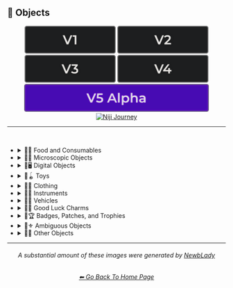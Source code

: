<h2>🎷 Objects</h2>

<div align="center">

[<img src="/Images/Repo_Parts/Buttons/Version_Buttons/button_version_V1_inactive.webp?raw=true" alt="MidJourney V1" height="64" />](/Pages/MJ_V1/Style_Pages/Sphere/Objects.md)
[<img src="/Images/Repo_Parts/Buttons/Version_Buttons/button_version_V2_inactive.webp?raw=true" alt="MidJourney V2" height="64" />](/Pages/MJ_V2/Style_Pages/Sphere/Objects.md)
[<img src="/Images/Repo_Parts/Buttons/Version_Buttons/button_version_V3_inactive.webp?raw=true" alt="MidJourney V3" height="64" />](/Pages/MJ_V3/Style_Pages/Just_The_Style/Objects.md)
[<img src="/Images/Repo_Parts/Buttons/Version_Buttons/button_version_V4_inactive.webp?raw=true" alt="MidJourney V4" height="64" />](/Pages/MJ_V4/Style_Pages/Just_The_Style/Objects.md)
<br>
[<img src="/Images/Repo_Parts/Buttons/Version_Buttons/button_version_V5_Alpha_active_half.webp?raw=true" alt="MidJourney V5" height="64" />](/Pages/MJ_V5/Style_Pages/Just_The_Style/Objects.md)
[<img src="/Images/Repo_Parts/Buttons/Version_Buttons/button_version_niji_inactive_half.webp?raw=true" alt="Niji Journey" height="64" />](/Pages/Niji_Journey/Niji_V4/Style_Pages/Objects.md)


</div>

<hr>
<br>


- <details><summary>🎷🍣 Food and Consumables</summary><p>

  - <details><summary>🍣🥝 Fruits and Vegetables</summary><p><div align="center">

	| Fruit | Vegetable |
	| :-: | :-: |
	| <img src="/Images/MJ_V5/V5_Alpha_1/Midjourney_Styles/Fruit.webp?raw=true" width="256" /> | <img src="/Images/MJ_V5/V5_Alpha_1/Midjourney_Styles/Vegetable.webp?raw=true" width="256" /> |
	
	<br>
	
	| Fig | Mango | Cauliflower |
	| :-: | :-: | :-: |
	| <img src="/Images/MJ_V5/V5_Alpha_1/Midjourney_Styles/Fig.webp?raw=true" width="256" /> | <img src="/Images/MJ_V5/V5_Alpha_1/Midjourney_Styles/Mango.webp?raw=true" width="256" /> | <img src="/Images/MJ_V5/V5_Alpha_1/Midjourney_Styles/Cauliflower.webp?raw=true" width="256" /> |

	</div></p></details>


  - <details><summary>🍣🥩 Meats, Cheeses, and Eggs</summary><p><div align="center">

	| Beef | Wagyu | Tallow |
	| :-: | :-: | :-: |
	| <img src="/Images/MJ_V5/V5_Alpha_1/Midjourney_Styles/Beef.webp?raw=true" width="256" /> | <img src="/Images/MJ_V5/V5_Alpha_1/Midjourney_Styles/Wagyu.webp?raw=true" width="256" /> | <img src="/Images/MJ_V5/V5_Alpha_1/Midjourney_Styles/Tallow.webp?raw=true" width="256" /> |
	
	<br>
	
	| Pork | Bacon |
	| :-: | :-: |
	| <img src="/Images/MJ_V5/V5_Alpha_1/Midjourney_Styles/Pork.webp?raw=true" width="256" /> | <img src="/Images/MJ_V5/V5_Alpha_1/Midjourney_Styles/Bacon.webp?raw=true" width="256" /> |

	<br>

	| Cheese |
	| :-: |
	| <img src="/Images/MJ_V5/V5_Alpha_1/Midjourney_Styles/Cheese.webp?raw=true" width="256" /> |

	<br>
	
	| Egg | Egg Yolk |
	| :-: | :-: |
	| <img src="/Images/MJ_V5/V5_Alpha_1/Midjourney_Styles/Egg.webp?raw=true" width="256" /> | <img src="/Images/MJ_V5/V5_Alpha_1/Midjourney_Styles/Egg_Yolk.webp?raw=true" width="256" /> |

	</div></p></details>


  - <details><summary>🍣🍞 Bread</summary><p><div align="center">

	| Bread | Made of Bread | Pretzel |
	| :-: | :-: | :-: |
	| <img src="/Images/MJ_V5/V5_Alpha_1/Midjourney_Styles/Bread.webp?raw=true" width="256" /> | <img src="/Images/MJ_V5/V5_Alpha_1/Midjourney_Styles/Made_of_Bread.webp?raw=true" width="256" /> | <img src="/Images/MJ_V5/V5_Alpha_1/Midjourney_Styles/Pretzel.webp?raw=true" width="256" /> |

	<br>
	
	| Shortcrust-Pastry | Flaky-Pastry | Puff-Pastry |
	| :-: | :-: | :-: |
	| <img src="/Images/MJ_V5/V5_Alpha_1/Midjourney_Styles/Shortcrust-Pastry.webp?raw=true" width="256" /> | <img src="/Images/MJ_V5/V5_Alpha_1/Midjourney_Styles/Flaky-Pastry.webp?raw=true" width="256" /> | <img src="/Images/MJ_V5/V5_Alpha_1/Midjourney_Styles/Puff-Pastry.webp?raw=true" width="256" /> |

	<br>

	| Choux-Pastry | Phyllo |
	| :-: | :-: |
	| <img src="/Images/MJ_V5/V5_Alpha_1/Midjourney_Styles/Choux-Pastry.webp?raw=true" width="256" /> | <img src="/Images/MJ_V5/V5_Alpha_1/Midjourney_Styles/Phyllo.webp?raw=true" width="256" /> |

	</div></p></details>


  - <details><summary>🍣🥜 Nuts and Beans</summary><p><div align="center">

	| Beans |
	| :-: |
	| <img src="/Images/MJ_V5/V5_Alpha_1/Midjourney_Styles/Beans.webp?raw=true" width="256" /> |

	<br>

	| Peanut |
	| :-: |
	| <img src="/Images/MJ_V5/V5_Alpha_1/Midjourney_Styles/Peanut.webp?raw=true" width="256" /> |

	<br>
	
	| Coconut |
	| :-: |
	| <img src="/Images/MJ_V5/V5_Alpha_1/Midjourney_Styles/Coconut.webp?raw=true" width="256" /> |

	</div></p></details>


  - <details><summary>🍣🍲 Dishes and Meals</summary><p><div align="center">

	| Pizza | Hotdog |
	| :-: | :-: |
	| <img src="/Images/MJ_V5/V5_Alpha_1/Midjourney_Styles/Pizza.webp?raw=true" width="256" /> | <img src="/Images/MJ_V5/V5_Alpha_1/Midjourney_Styles/Hotdog.webp?raw=true" width="256" /> |
	
	<br>
	
	| Pasta | Spaghetti | Fettuccine |
	| :-: | :-: | :-: |
	| <img src="/Images/MJ_V5/V5_Alpha_1/Midjourney_Styles/Pasta.webp?raw=true" width="256" /> | <img src="/Images/MJ_V5/V5_Alpha_1/Midjourney_Styles/Spaghetti.webp?raw=true" width="256" /> | <img src="/Images/MJ_V5/V5_Alpha_1/Midjourney_Styles/Fettuccine.webp?raw=true" width="256" /> |

	<br>

	| Gnocchi |
	| :-: |
	| <img src="/Images/MJ_V5/V5_Alpha_1/Midjourney_Styles/Gnocchi.webp?raw=true" width="256" /> |

	<br>

	| Macaroni and Cheese |
	| :-: |
	| <img src="/Images/MJ_V5/V5_Alpha_1/Midjourney_Styles/Macaroni_and_Cheese.webp?raw=true" width="256" /> |

	</div></p></details>


  - <details><summary>🍣🥫 Sauces, Spreads, and Oils</summary><p><div align="center">
		
	| Vegetable Oil | Olive Oil |
	| :-: | :-: |
	| <img src="/Images/MJ_V5/V5_Alpha_1/Midjourney_Styles/Vegetable_Oil.webp?raw=true" width="256" /> | <img src="/Images/MJ_V5/V5_Alpha_1/Midjourney_Styles/Olive_Oil.webp?raw=true" width="256" /> |

	<br>

	| Butter | Margarine |
	| :-: | :-: |
	| <img src="/Images/MJ_V5/V5_Alpha_1/Midjourney_Styles/Butter.webp?raw=true" width="256" /> | <img src="/Images/MJ_V5/V5_Alpha_1/Midjourney_Styles/Margarine.webp?raw=true" width="256" /> |

	<br>

	| Peanut Butter | Jelly |
	| :-: | :-: |
	| <img src="/Images/MJ_V5/V5_Alpha_1/Midjourney_Styles/Peanut_Butter.webp?raw=true" width="256" /> | <img src="/Images/MJ_V5/V5_Alpha_1/Midjourney_Styles/Jelly.webp?raw=true" width="256" /> |

	<br>
	
	| Alfredo |
	| :-: |
	| <img src="/Images/MJ_V5/V5_Alpha_1/Midjourney_Styles/Alfredo.webp?raw=true" width="256" /> |	
	
	<br>
	
	| Sour Cream | Sauce | Pasta Sauce |
	| :-: | :-: | :-: |
	| <img src="/Images/MJ_V5/V5_Alpha_1/Midjourney_Styles/Sour_Cream.webp?raw=true" width="256" /> | <img src="/Images/MJ_V5/V5_Alpha_1/Midjourney_Styles/Sauce.webp?raw=true" width="256" /> | <img src="/Images/MJ_V5/V5_Alpha_1/Midjourney_Styles/Pasta_Sauce.webp?raw=true" width="256" /> |

	<br>
	
	| Ketchup | Mustard |
	| :-: | :-: |
	| <img src="/Images/MJ_V5/V5_Alpha_1/Midjourney_Styles/Ketchup.webp?raw=true" width="256" /> | <img src="/Images/MJ_V5/V5_Alpha_1/Midjourney_Styles/Mustard.webp?raw=true" width="256" /> |

	<br>

	| Mayonnaise | Mayo |
	| :-: | :-: |
	| <img src="/Images/MJ_V5/V5_Alpha_1/Midjourney_Styles/Mayonnaise.webp?raw=true" width="256" /> | <img src="/Images/MJ_V5/V5_Alpha_1/Midjourney_Styles/Mayo.webp?raw=true" width="256" /> |
		
	</div></p></details>


  - <details><summary>🍣🌿 Herbs and Spices</summary><p><div align="center">

	| Cinnamon |
	| :-: |
	| <img src="/Images/MJ_V5/V5_Alpha_1/Midjourney_Styles/Cinnamon.webp?raw=true" width="256" /> |

	</div></p></details>


  - <details><summary>🍣🍭 Candy and Sweets</summary><p><div align="center">

	| Cake | Wedding Cake | Cake Decorating |
	| :-: | :-: | :-: |
	| <img src="/Images/MJ_V5/V5_Alpha_1/Midjourney_Styles/Cake.webp?raw=true" width="256" /> | <img src="/Images/MJ_V5/V5_Alpha_1/Midjourney_Styles/Wedding_Cake.webp?raw=true" width="256" /> | <img src="/Images/MJ_V5/V5_Alpha_1/Midjourney_Styles/Cake_Decorating.webp?raw=true" width="256" /> |
	
	<br>
	
	| Brownies |
	| :-: |
	| <img src="/Images/MJ_V5/V5_Alpha_1/Midjourney_Styles/Brownies.webp?raw=true" width="256" /> |

	<br>
	
	| Churros | Syrup | Maple Syrup |
	| :-: | :-: | :-: |
	| <img src="/Images/MJ_V5/V5_Alpha_1/Midjourney_Styles/Churros.webp?raw=true" width="256" /> | <img src="/Images/MJ_V5/V5_Alpha_1/Midjourney_Styles/Syrup.webp?raw=true" width="256" /> | <img src="/Images/MJ_V5/V5_Alpha_1/Midjourney_Styles/Maple_Syrup.webp?raw=true" width="256" /> |
	
	<br>
	
	| Cream | Whipped Cream | Ice Cream |
	| :-: | :-: | :-: |
	| <img src="/Images/MJ_V5/V5_Alpha_1/Midjourney_Styles/Cream.webp?raw=true" width="256" /> | <img src="/Images/MJ_V5/V5_Alpha_1/Midjourney_Styles/Whipped_Cream.webp?raw=true" width="256" /> | <img src="/Images/MJ_V5/V5_Alpha_1/Midjourney_Styles/Ice_Cream.webp?raw=true" width="256" /> |
	
	<br>
	
	| Candy | Lollipop | Taffy |
	| :-: | :-: | :-: |
	| <img src="/Images/MJ_V5/V5_Alpha_1/Midjourney_Styles/Candy.webp?raw=true" width="256" /> | <img src="/Images/MJ_V5/V5_Alpha_1/Midjourney_Styles/Lollipop.webp?raw=true" width="256" /> | <img src="/Images/MJ_V5/V5_Alpha_1/Midjourney_Styles/Taffy.webp?raw=true" width="256" /> |
	
	<br>
	
	| Cotton-Candy | Candy-Floss |
	| :-: | :-: |
	| <img src="/Images/MJ_V5/V5_Alpha_1/Midjourney_Styles/Cotton-Candy.webp?raw=true" width="256" /> | <img src="/Images/MJ_V5/V5_Alpha_1/Midjourney_Styles/Candy-Floss.webp?raw=true" width="256" /> |
	
	<br>
	
	| Gummy Candy | Gummies |
	| :-: | :-: |
	| <img src="/Images/MJ_V5/V5_Alpha_1/Midjourney_Styles/Gummy_Candy.webp?raw=true" width="256" /> | <img src="/Images/MJ_V5/V5_Alpha_1/Midjourney_Styles/Gummies.webp?raw=true" width="256" /> |

	<br>

	| Chocolate | Caramel |
	| :-: | :-: |
	| <img src="/Images/MJ_V5/V5_Alpha_1/Midjourney_Styles/Chocolate.webp?raw=true" width="256" /> | <img src="/Images/MJ_V5/V5_Alpha_1/Midjourney_Styles/Caramel.webp?raw=true" width="256" /> |
	
	<br>

	| Marzipan | Gum Paste | Modeling Chocolate |
	| :-: | :-: | :-: |
	| <img src="/Images/MJ_V5/V5_Alpha_1/Midjourney_Styles/Marzipan.webp?raw=true" width="256" /> | <img src="/Images/MJ_V5/V5_Alpha_1/Midjourney_Styles/Gum_Paste.webp?raw=true" width="256" /> | <img src="/Images/MJ_V5/V5_Alpha_1/Midjourney_Styles/Modeling_Chocolate.webp?raw=true" width="256" /> |

	<br>

	| Sprinkles | Nonpareils |
	| :-: | :-: |
	| <img src="/Images/MJ_V5/V5_Alpha_1/Midjourney_Styles/Sprinkles.webp?raw=true" width="256" /> | <img src="/Images/MJ_V5/V5_Alpha_1/Midjourney_Styles/Nonpareils.webp?raw=true" width="256" /> |

	<br>

	| Fondant Icing | Royal Icing |
	| :-: | :-: |
	| <img src="/Images/MJ_V5/V5_Alpha_1/Midjourney_Styles/Fondant_Icing.webp?raw=true" width="256" /> | <img src="/Images/MJ_V5/V5_Alpha_1/Midjourney_Styles/Royal_Icing.webp?raw=true" width="256" /> |

	<br>
	
	| Honeycomb | Creme Brule |
	| :-: | :-: |
	| <img src="/Images/MJ_V5/V5_Alpha_1/Midjourney_Styles/Honeycomb.webp?raw=true" width="256" /> | <img src="/Images/MJ_V5/V5_Alpha_1/Midjourney_Styles/Creme_Brule.webp?raw=true" width="256" /> |
	
	<br>
	
	| Eclair | Cannoli | Fruit-Tart |
	| :-: | :-: | :-: |
	| <img src="/Images/MJ_V5/V5_Alpha_1/Midjourney_Styles/Eclair.webp?raw=true" width="256" /> | <img src="/Images/MJ_V5/V5_Alpha_1/Midjourney_Styles/Cannoli.webp?raw=true" width="256" /> | <img src="/Images/MJ_V5/V5_Alpha_1/Midjourney_Styles/Fruit-Tart.webp?raw=true" width="256" /> |

	<br>

	| Gumdrop | Gum |
	| :-: | :-: |
	| <img src="/Images/MJ_V5/V5_Alpha_1/Midjourney_Styles/Gumdrop.webp?raw=true" width="256" /> | <img src="/Images/MJ_V5/V5_Alpha_1/Midjourney_Styles/Gum.webp?raw=true" width="256" /> |

	<br>
	
	| Dessertwave |
	| :-: |
	| <img src="/Images/MJ_V5/V5_Alpha_1/Midjourney_Styles/Dessertwave.webp?raw=true" width="256" /> |

	</div></p></details>


  - <details><summary>🍣🍺 Beverages</summary><p><div align="center">

	| Soda | Coffee | Tea |
	| :-: | :-: | :-: |
	| <img src="/Images/MJ_V5/V5_Alpha_1/Midjourney_Styles/Soda.webp?raw=true" width="256" /> | <img src="/Images/MJ_V5/V5_Alpha_1/Midjourney_Styles/Coffee.webp?raw=true" width="256" /> | <img src="/Images/MJ_V5/V5_Alpha_1/Midjourney_Styles/Tea.webp?raw=true" width="256" /> |

	<br>
	
	| Wine | White-Wine | Red-Wine |
	| :-: | :-: | :-: |
	| <img src="/Images/MJ_V5/V5_Alpha_1/Midjourney_Styles/Wine.webp?raw=true" width="256" /> | <img src="/Images/MJ_V5/V5_Alpha_1/Midjourney_Styles/White-Wine.webp?raw=true" width="256" /> | <img src="/Images/MJ_V5/V5_Alpha_1/Midjourney_Styles/Red-Wine.webp?raw=true" width="256" /> |
	
	<br>
	
	| Champagne |
	| :-: |
	| <img src="/Images/MJ_V5/V5_Alpha_1/Midjourney_Styles/Champagne.webp?raw=true" width="256" /> |

	<br>
	
	| Corona | Corona-Phenomenon |
	| :-: | :-: |
	| <img src="/Images/MJ_V5/V5_Alpha_1/Midjourney_Styles/Corona.webp?raw=true" width="256" /> | <img src="/Images/MJ_V5/V5_Alpha_1/Midjourney_Styles/Corona-Phenomenon.webp?raw=true" width="256" /> |

	</div></p></details>


  - <details><summary>🍣 Other Food and Consumables</summary><p><div align="center">

	| Food |
	| :-: |
	| <img src="/Images/MJ_V5/V5_Alpha_1/Midjourney_Styles/Food.webp?raw=true" width="256" /> |

	<br>

	| Macaroni |
	| :-: |
	| <img src="/Images/MJ_V5/V5_Alpha_1/Midjourney_Styles/Macaroni.webp?raw=true" width="256" /> |

	<br>

	| Gelatin | Agar |
	| :-: | :-: |
	| <img src="/Images/MJ_V5/V5_Alpha_1/Midjourney_Styles/Gelatin.webp?raw=true" width="256" /> | <img src="/Images/MJ_V5/V5_Alpha_1/Midjourney_Styles/Agar.webp?raw=true" width="256" /> |

	<br>
	
	| Edible Ink | Food Coloring | Food Dye |
	| :-: | :-: | :-: |
	| <img src="/Images/MJ_V5/V5_Alpha_1/Midjourney_Styles/Edible_Ink.webp?raw=true" width="256" /> | <img src="/Images/MJ_V5/V5_Alpha_1/Midjourney_Styles/Food_Coloring.webp?raw=true" width="256" /> | <img src="/Images/MJ_V5/V5_Alpha_1/Midjourney_Styles/Food_Dye.webp?raw=true" width="256" /> |

	<br>
	
	| Deep-Fried | Molecular Gastronomy |
	| :-: | :-: |
	| <img src="/Images/MJ_V5/V5_Alpha_1/Midjourney_Styles/Deep-Fried.webp?raw=true" width="256" /> | <img src="/Images/MJ_V5/V5_Alpha_1/Midjourney_Styles/Molecular_Gastronomy.webp?raw=true" width="256" /> |

	<br>
	
	| Tincture |
	| :-: |
	| <img src="/Images/MJ_V5/V5_Alpha_1/Midjourney_Styles/Tincture.webp?raw=true" width="256" /> |
	
	<br>

	| Toothpaste |
	| :-: |
	| <img src="/Images/MJ_V5/V5_Alpha_1/Midjourney_Styles/Toothpaste.webp?raw=true" width="256" /> |

	</div></p></details>

  </p></details>


- <details><summary>🎷🦠 Microscopic Objects</summary><p><div align="center">

    | Atom | Fullerene | Nanoparticle |
    | :-: | :-: | :-: |
    | <img src="/Images/MJ_V5/V5_Alpha_1/Midjourney_Styles/Atom.webp?raw=true" width="256" /> | <img src="/Images/MJ_V5/V5_Alpha_1/Midjourney_Styles/Fullerene.webp?raw=true" width="256" /> | <img src="/Images/MJ_V5/V5_Alpha_1/Midjourney_Styles/Nanoparticle.webp?raw=true" width="256" /> |

    <br>

	| Cells | Cellular |
	| :-: | :-: |
	| <img src="/Images/MJ_V5/V5_Alpha_1/Midjourney_Styles/Cells.webp?raw=true" width="256" /> | <img src="/Images/MJ_V5/V5_Alpha_1/Midjourney_Styles/Cellular.webp?raw=true" width="256" /> |

	<br>
	
	| Mitochondria | Mitosis |
	| :-: | :-: |
	| <img src="/Images/MJ_V5/V5_Alpha_1/Midjourney_Styles/Mitochondria.webp?raw=true" width="256" /> | <img src="/Images/MJ_V5/V5_Alpha_1/Midjourney_Styles/Mitosis.webp?raw=true" width="256" /> |

	<br>

    | DNA | Bacteria | Enzyme |
    | :-: | :-: | :-: |
    | <img src="/Images/MJ_V5/V5_Alpha_1/Midjourney_Styles/DNA.webp?raw=true" width="256" /> | <img src="/Images/MJ_V5/V5_Alpha_1/Midjourney_Styles/Bacteria.webp?raw=true" width="256" /> | <img src="/Images/MJ_V5/V5_Alpha_1/Midjourney_Styles/Enzyme.webp?raw=true" width="256" /> |

  </div></p></details>


- <details><summary>🎷🖥 Digital Objects</summary><p><div align="center">

	| Computer | Display |
	| :-: | :-: |
	| <img src="/Images/MJ_V5/V5_Alpha_1/Midjourney_Styles/Computer.webp?raw=true" width="256" /> | <img src="/Images/MJ_V5/V5_Alpha_1/Midjourney_Styles/Display.webp?raw=true" width="256" /> |

	<br>
	
	| Camera | Lens | Film |
	| :-: | :-: | :-: |
	| <img src="/Images/MJ_V5/V5_Alpha_1/Midjourney_Styles/Camera.webp?raw=true" width="256" /> | <img src="/Images/MJ_V5/V5_Alpha_1/Midjourney_Styles/Lens.webp?raw=true" width="256" /> | <img src="/Images/MJ_V5/V5_Alpha_1/Midjourney_Styles/Film.webp?raw=true" width="256" /> |
	
	<br>

	| Vinyl Record | CD |
	| :-: | :-: |
	| <img src="/Images/MJ_V5/V5_Alpha_1/Midjourney_Styles/Vinyl_Record.webp?raw=true" width="256" /> | <img src="/Images/MJ_V5/V5_Alpha_1/Midjourney_Styles/CD.webp?raw=true" width="256" /> |

	<br>

	| DVD | Blu-Ray Disc |
	| :-: | :-: |
	| <img src="/Images/MJ_V5/V5_Alpha_1/Midjourney_Styles/DVD.webp?raw=true" width="256" /> | <img src="/Images/MJ_V5/V5_Alpha_1/Midjourney_Styles/Blu-Ray_Disc.webp?raw=true" width="256" /> |

	<br>

	| Videocasette |
	| :-: |
	| <img src="/Images/MJ_V5/V5_Alpha_1/Midjourney_Styles/Videocasette.webp?raw=true" width="256" /> |

	<br>

	| Capacitance Electronic Disc | LaserDisc | Holographic Versatile Disc |
	| :-: | :-: | :-: |
	| <img src="/Images/MJ_V5/V5_Alpha_1/Midjourney_Styles/Capacitance_Electronic_Disc.webp?raw=true" width="256" /> | <img src="/Images/MJ_V5/V5_Alpha_1/Midjourney_Styles/LaserDisc.webp?raw=true" width="256" /> | <img src="/Images/MJ_V5/V5_Alpha_1/Midjourney_Styles/Holographic_Versatile_Disc.webp?raw=true" width="256" /> |

	<br>
	
	| Transistor | Diode |
	| :-: | :-: |
	| <img src="/Images/MJ_V5/V5_Alpha_1/Midjourney_Styles/Transistor.webp?raw=true" width="256" /> | <img src="/Images/MJ_V5/V5_Alpha_1/Midjourney_Styles/Diode.webp?raw=true" width="256" /> |

	<br>
	
	| Wires | Cables |
	| :-: | :-: |
	| <img src="/Images/MJ_V5/V5_Alpha_1/Midjourney_Styles/Wires.webp?raw=true" width="256" /> | <img src="/Images/MJ_V5/V5_Alpha_1/Midjourney_Styles/Cables.webp?raw=true" width="256" /> |

	<br>

	| Flux Capacitor |
	| :-: |
	| <img src="/Images/MJ_V5/V5_Alpha_1/Midjourney_Styles/Flux_Capacitor.webp?raw=true" width="256" /> |

	<br>
	
	| Clock | Analog-Clock | Digital-Clock |
	| :-: | :-: | :-: |
	| <img src="/Images/MJ_V5/V5_Alpha_1/Midjourney_Styles/Clock.webp?raw=true" width="256" /> | <img src="/Images/MJ_V5/V5_Alpha_1/Midjourney_Styles/Analog-Clock.webp?raw=true" width="256" /> | <img src="/Images/MJ_V5/V5_Alpha_1/Midjourney_Styles/Digital-Clock.webp?raw=true" width="256" /> |
	
	<br>
	
	| Wristwatch |
	| :-: |
	| <img src="/Images/MJ_V5/V5_Alpha_1/Midjourney_Styles/Wristwatch.webp?raw=true" width="256" /> |

  </div></p></details>


- <details><summary>🎷🪀 Toys</summary><p><div align="center">

	| Toy |
	| :-: |
	| <img src="/Images/MJ_V5/V5_Alpha_1/Midjourney_Styles/Toy.webp?raw=true" width="256" /> |

    <br>

    | Pinwheel | Slinky | Newtons-Cradle |
    | :-: | :-: | :-: |
    | <img src="/Images/MJ_V5/V5_Alpha_1/Midjourney_Styles/Pinwheel.webp?raw=true" width="256" /> | <img src="/Images/MJ_V5/V5_Alpha_1/Midjourney_Styles/Slinky.webp?raw=true" width="256" /> | <img src="/Images/MJ_V5/V5_Alpha_1/Midjourney_Styles/Newtons-Cradle.webp?raw=true" width="256" /> |

    <br>

	| Jigsaw | Puzzle | Tangram |
	| :-: | :-: | :-: |
	| <img src="/Images/MJ_V5/V5_Alpha_1/Midjourney_Styles/Jigsaw.webp?raw=true" width="256" /> | <img src="/Images/MJ_V5/V5_Alpha_1/Midjourney_Styles/Puzzle.webp?raw=true" width="256" /> | <img src="/Images/MJ_V5/V5_Alpha_1/Midjourney_Styles/Tangram.webp?raw=true" width="256" /> |

	<br>

	| Maze |
	| :-: |
	| <img src="/Images/MJ_V5/V5_Alpha_1/Midjourney_Styles/Maze.webp?raw=true" width="256" /> |
	
	<br>
	
    | Stress Ball | Koosh Ball | Koosh |
    | :-: | :-: | :-: |
    | <img src="/Images/MJ_V5/V5_Alpha_1/Midjourney_Styles/Stress_Ball.webp?raw=true" width="256" /> | <img src="/Images/MJ_V5/V5_Alpha_1/Midjourney_Styles/Koosh_Ball.webp?raw=true" width="256" /> | <img src="/Images/MJ_V5/V5_Alpha_1/Midjourney_Styles/Koosh.webp?raw=true" width="256" /> |

    <br>

    | Beach-Ball | Ball Pit | Zorb |
    | :-: | :-: | :-: |
    | <img src="/Images/MJ_V5/V5_Alpha_1/Midjourney_Styles/Beach-Ball.webp?raw=true" width="256" /> | <img src="/Images/MJ_V5/V5_Alpha_1/Midjourney_Styles/Ball_Pit.webp?raw=true" width="256" /> | <img src="/Images/MJ_V5/V5_Alpha_1/Midjourney_Styles/Zorb.webp?raw=true" width="256" /> |

    <br>

    | Rubik's Cube | Kinetic-Sand |
    | :-: | :-: |
    | <img src="/Images/MJ_V5/V5_Alpha_1/Midjourney_Styles/Rubiks_Cube.webp?raw=true" width="256" /> | <img src="/Images/MJ_V5/V5_Alpha_1/Midjourney_Styles/Kinetic-Sand.webp?raw=true" width="256" /> |

	<br>
	
	| Cards | Dominoes | Marbles |
	| :-: | :-: | :-: |
	| <img src="/Images/MJ_V5/V5_Alpha_1/Midjourney_Styles/Cards.webp?raw=true" width="256" /> | <img src="/Images/MJ_V5/V5_Alpha_1/Midjourney_Styles/Dominoes.webp?raw=true" width="256" /> | <img src="/Images/MJ_V5/V5_Alpha_1/Midjourney_Styles/Marbles.webp?raw=true" width="256" /> |
	
	<br>
	
	| Chess | Pogs |
	| :-: | :-: |
	| <img src="/Images/MJ_V5/V5_Alpha_1/Midjourney_Styles/Chess.webp?raw=true" width="256" /> | <img src="/Images/MJ_V5/V5_Alpha_1/Midjourney_Styles/Pogs.webp?raw=true" width="256" /> |

	<br>
	
	| Lego | Lego-Mindstorms | Lego-Mindstorms-NXT |
	| :-: | :-: | :-: |
	| <img src="/Images/MJ_V5/V5_Alpha_1/Midjourney_Styles/Lego.webp?raw=true" width="256" /> | <img src="/Images/MJ_V5/V5_Alpha_1/Midjourney_Styles/Lego-Mindstorms.webp?raw=true" width="256" /> | <img src="/Images/MJ_V5/V5_Alpha_1/Midjourney_Styles/Lego-Mindstorms-NXT.webp?raw=true" width="256" /> |
	
	<br>
	
	| Lincoln-Logs | Megablocks |
	| :-: | :-: |
	| <img src="/Images/MJ_V5/V5_Alpha_1/Midjourney_Styles/Lincoln-Logs.webp?raw=true" width="256" /> | <img src="/Images/MJ_V5/V5_Alpha_1/Midjourney_Styles/Megablocks.webp?raw=true" width="256" /> |
	
	<br>
	
	| Etch-A-Sketch | Lite-Brite |
	| :-: | :-: |
	| <img src="/Images/MJ_V5/V5_Alpha_1/Midjourney_Styles/Etch-a-Sketch.webp?raw=true" width="256" /> | <img src="/Images/MJ_V5/V5_Alpha_1/Midjourney_Styles/Lite-Brite.webp?raw=true" width="256" /> |

  </div></p></details>


- <details><summary>🎷👚 Clothing</summary><p><div align="center">

	| Uniform | Outfit | Wearable |
	| :-: | :-: | :-: |
	| <img src="/Images/MJ_V5/V5_Alpha_1/Midjourney_Styles/Uniform.webp?raw=true" width="256" /> | <img src="/Images/MJ_V5/V5_Alpha_1/Midjourney_Styles/Outfit.webp?raw=true" width="256" /> | <img src="/Images/MJ_V5/V5_Alpha_1/Midjourney_Styles/Wearable.webp?raw=true" width="256" /> |

	<br>

    | Jeans |
    | :-: |
    | <img src="/Images/MJ_V5/V5_Alpha_1/Midjourney_Styles/Jeans.webp?raw=true" width="256" /> |

	<br>
	
	| Tuxedo | Polo | Fedora |
	| :-: | :-: | :-: |
	| <img src="/Images/MJ_V5/V5_Alpha_1/Midjourney_Styles/Tuxedo.webp?raw=true" width="256" /> | <img src="/Images/MJ_V5/V5_Alpha_1/Midjourney_Styles/Polo.webp?raw=true" width="256" /> | <img src="/Images/MJ_V5/V5_Alpha_1/Midjourney_Styles/Fedora.webp?raw=true" width="256" /> |

	<br>

	| Dress | Dressed |
	| :-: | :-: |
	| <img src="/Images/MJ_V5/V5_Alpha_1/Midjourney_Styles/Dress.webp?raw=true" width="256" /> | <img src="/Images/MJ_V5/V5_Alpha_1/Midjourney_Styles/Dressed.webp?raw=true" width="256" /> |

	<br>

	| Shoe | Shoes | Hat |
	| :-: | :-: | :-: |
	| <img src="/Images/MJ_V5/V5_Alpha_1/Midjourney_Styles/Shoe.webp?raw=true" width="256" /> | <img src="/Images/MJ_V5/V5_Alpha_1/Midjourney_Styles/Shoes.webp?raw=true" width="256" /> | <img src="/Images/MJ_V5/V5_Alpha_1/Midjourney_Styles/Hat.webp?raw=true" width="256" /> |
	
	<br>

	| Glasses | Wearing Glasses |
	| :-: | :-: |
	| <img src="/Images/MJ_V5/V5_Alpha_1/Midjourney_Styles/Glasses.webp?raw=true" width="256" /> | <img src="/Images/MJ_V5/V5_Alpha_1/Midjourney_Styles/Wearing_Glasses.webp?raw=true" width="256" /> |

	<br>

	| Sunglasses | Wearing Sunglasses |
	| :-: | :-: |
	| <img src="/Images/MJ_V5/V5_Alpha_1/Midjourney_Styles/Sunglasses.webp?raw=true" width="256" /> | <img src="/Images/MJ_V5/V5_Alpha_1/Midjourney_Styles/Wearing_Sunglasses.webp?raw=true" width="256" /> |

	<br>
	
	| Necktie | Bow Tie | Bowtie |
	| :-: | :-: | :-: |
	| <img src="/Images/MJ_V5/V5_Alpha_1/Midjourney_Styles/Necktie.webp?raw=true" width="256" /> | <img src="/Images/MJ_V5/V5_Alpha_1/Midjourney_Styles/Bow_Tie.webp?raw=true" width="256" /> | <img src="/Images/MJ_V5/V5_Alpha_1/Midjourney_Styles/Bowtie.webp?raw=true" width="256" /> |

	<br>

	| Jumpsuit |
	| :-: |
	| <img src="/Images/MJ_V5/V5_Alpha_1/Midjourney_Styles/Jumpsuit.webp?raw=true" width="256" /> |

  </div></p></details>


- <details><summary>🎷🎺 Instruments</summary><p><div align="center">

	| Instrument |
	| :-: |
	| <img src="/Images/MJ_V5/V5_Alpha_1/Midjourney_Styles/Instrument.webp?raw=true" width="256" /> |
	
	<br>

	| Piano | Accordion | Saxophone |
	| :-: | :-: | :-: |
	| <img src="/Images/MJ_V5/V5_Alpha_1/Midjourney_Styles/Piano.webp?raw=true" width="256" /> | <img src="/Images/MJ_V5/V5_Alpha_1/Midjourney_Styles/Accordion.webp?raw=true" width="256" /> | <img src="/Images/MJ_V5/V5_Alpha_1/Midjourney_Styles/Saxophone.webp?raw=true" width="256" /> |

  </div></p></details>


- <details><summary>🎷🚗 Vehicles</summary><p><div align="center">

	| Car | Airplane | Rocket Ship |
	| :-: | :-: | :-: |
	| <img src="/Images/MJ_V5/V5_Alpha_1/Midjourney_Styles/Car.webp?raw=true" width="256" /> | <img src="/Images/MJ_V5/V5_Alpha_1/Midjourney_Styles/Airplane.webp?raw=true" width="256" /> | <img src="/Images/MJ_V5/V5_Alpha_1/Midjourney_Styles/Rocket_Ship.webp?raw=true" width="256" /> |
	
	<br>
	
	| Blimp | Hot Air Balloon |
	| :-: | :-: |
	| <img src="/Images/MJ_V5/V5_Alpha_1/Midjourney_Styles/Blimp.webp?raw=true" width="256" /> | <img src="/Images/MJ_V5/V5_Alpha_1/Midjourney_Styles/Hot_Air_Balloon.webp?raw=true" width="256" /> |

	<br>
	
	| Auto |
	| :-: |
	| <img src="/Images/MJ_V5/V5_Alpha_1/Midjourney_Styles/Auto.webp?raw=true" width="256" /> |

  </div></p></details>


- <details><summary>🎷🍀 Good Luck Charms</summary><p><div align="center">

	| Charm | Good-Luck-Charm |
	| :-: | :-: |
	| <img src="/Images/MJ_V5/V5_Alpha_1/Midjourney_Styles/Charm.webp?raw=true" width="256" /> | <img src="/Images/MJ_V5/V5_Alpha_1/Midjourney_Styles/Good-Luck-Charm.webp?raw=true" width="256" /> |
	
	<br>
	
	| Horseshoe | Amulet | Dreamcatcher |
	| :-: | :-: | :-: |
	| <img src="/Images/MJ_V5/V5_Alpha_1/Midjourney_Styles/Horseshoe.webp?raw=true" width="256" /> | <img src="/Images/MJ_V5/V5_Alpha_1/Midjourney_Styles/Amulet.webp?raw=true" width="256" /> | <img src="/Images/MJ_V5/V5_Alpha_1/Midjourney_Styles/Dreamcatcher.webp?raw=true" width="256" /> |

  </div></p></details>


- <details><summary>🎷🏆 Badges, Patches, and Trophies</summary><p><div align="center">

	| Badge | Heraldic Badge |
	| :-: | :-: |
	| <img src="/Images/MJ_V5/V5_Alpha_1/Midjourney_Styles/Badge.webp?raw=true" width="256" /> | <img src="/Images/MJ_V5/V5_Alpha_1/Midjourney_Styles/Heraldic_Badge.webp?raw=true" width="256" /> |
	
	<br>
	
	| Trophy | Gorget Patch |
	| :-: | :-: |
	| <img src="/Images/MJ_V5/V5_Alpha_1/Midjourney_Styles/Trophy.webp?raw=true" width="256" /> | <img src="/Images/MJ_V5/V5_Alpha_1/Midjourney_Styles/Gorget_Patch.webp?raw=true" width="256" /> |

  </div></p></details>


- <details><summary>🎷⚜ Ambiguous Objects</summary><p><div align="center">

	| Object |
	| :-: |
	| <img src="/Images/MJ_V5/V5_Alpha_1/Midjourney_Styles/Object.webp?raw=true" width="256" /> |
		
	<br>
	
	| Stuff | Things | Items |
	| :-: | :-: | :-: |
	| <img src="/Images/MJ_V5/V5_Alpha_1/Midjourney_Styles/Stuff.webp?raw=true" width="256" /> | <img src="/Images/MJ_V5/V5_Alpha_1/Midjourney_Styles/Things.webp?raw=true" width="256" /> | <img src="/Images/MJ_V5/V5_Alpha_1/Midjourney_Styles/Items.webp?raw=true" width="256" /> |

	<br>

	| Trinket | Knickknack | Nick-Nack |
	| :-: | :-: | :-: |
	| <img src="/Images/MJ_V5/V5_Alpha_1/Midjourney_Styles/Trinket.webp?raw=true" width="256" /> | <img src="/Images/MJ_V5/V5_Alpha_1/Midjourney_Styles/Knickknack.webp?raw=true" width="256" /> | <img src="/Images/MJ_V5/V5_Alpha_1/Midjourney_Styles/Nick-Nack.webp?raw=true" width="256" /> |
	
	<br>
	
	| Bauble | Curio | Tchotchke |
	| :-: | :-: | :-: |
	| <img src="/Images/MJ_V5/V5_Alpha_1/Midjourney_Styles/Bauble.webp?raw=true" width="256" /> | <img src="/Images/MJ_V5/V5_Alpha_1/Midjourney_Styles/Curio.webp?raw=true" width="256" /> | <img src="/Images/MJ_V5/V5_Alpha_1/Midjourney_Styles/Tchotchke.webp?raw=true" width="256" /> |
	
	<br>
	
	| Doodad | Blobject |
	| :-: | :-: |
	| <img src="/Images/MJ_V5/V5_Alpha_1/Midjourney_Styles/Doodad.webp?raw=true" width="256" /> | <img src="/Images/MJ_V5/V5_Alpha_1/Midjourney_Styles/Blobject.webp?raw=true" width="256" /> |

  </div></p></details>


- <details><summary>🎷🚽 Other Objects</summary><p><div align="center">

	| Dichroic-Prism | Dispersive-Prism | Bubble |
	| :-: | :-: | :-: |
	| <img src="/Images/MJ_V5/V5_Alpha_1/Midjourney_Styles/Dichroic-Prism.webp?raw=true" width="256" /> | <img src="/Images/MJ_V5/V5_Alpha_1/Midjourney_Styles/Dispersive-Prism.webp?raw=true" width="256" /> | <img src="/Images/MJ_V5/V5_Alpha_1/Midjourney_Styles/Bubble.webp?raw=true" width="256" /> |

	<br>

	| Seashell | Toilet | Bean-Bag |
	| :-: | :-: | :-: |
	| <img src="/Images/MJ_V5/V5_Alpha_1/Midjourney_Styles/Seashell.webp?raw=true" width="256" /> | <img src="/Images/MJ_V5/V5_Alpha_1/Midjourney_Styles/Toilet.webp?raw=true" width="256" /> | <img src="/Images/MJ_V5/V5_Alpha_1/Midjourney_Styles/Bean-Bag.webp?raw=true" width="256" /> |
	
	<br>
	
	| Cage | Cheese Grater |
	| :-: | :-: |
	| <img src="/Images/MJ_V5/V5_Alpha_1/Midjourney_Styles/Cage.webp?raw=true" width="256" /> | <img src="/Images/MJ_V5/V5_Alpha_1/Midjourney_Styles/Cheese_Grater.webp?raw=true" width="256" /> |

	<br>

	| Bracelet | Ribbons | Fingerprint |
	| :-: | :-: | :-: |
	| <img src="/Images/MJ_V5/V5_Alpha_1/Midjourney_Styles/Bracelet.webp?raw=true" width="256" /> | <img src="/Images/MJ_V5/V5_Alpha_1/Midjourney_Styles/Ribbons.webp?raw=true" width="256" /> | <img src="/Images/MJ_V5/V5_Alpha_1/Midjourney_Styles/Fingerprint.webp?raw=true" width="256" /> |

	<br>

	| Bling |
	| :-: |
	| <img src="/Images/MJ_V5/V5_Alpha_1/Midjourney_Styles/Bling.webp?raw=true" width="256" /> |

	<br>

	| Tesla Valve |
	| :-: |
	| <img src="/Images/MJ_V5/V5_Alpha_1/Midjourney_Styles/Tesla_Valve.webp?raw=true" width="256" /> |

	<br>
	
	| Flag | Bench | Yardstick |
	| :-: | :-: | :-: |
	| <img src="/Images/MJ_V5/V5_Alpha_1/Midjourney_Styles/Flag.webp?raw=true" width="256" /> | <img src="/Images/MJ_V5/V5_Alpha_1/Midjourney_Styles/Bench.webp?raw=true" width="256" /> | <img src="/Images/MJ_V5/V5_Alpha_1/Midjourney_Styles/Yardstick.webp?raw=true" width="256" /> |

	<br>
	
	| Backdrop | Greenscreen |
	| :-: | :-: |
	| <img src="/Images/MJ_V5/V5_Alpha_1/Midjourney_Styles/Backdrop.webp?raw=true" width="256" /> | <img src="/Images/MJ_V5/V5_Alpha_1/Midjourney_Styles/Greenscreen.webp?raw=true" width="256" /> |
	
	<br>
	
	| Veins |
	| :-: |
	| <img src="/Images/MJ_V5/V5_Alpha_1/Midjourney_Styles/Veins.webp?raw=true" width="256" /> |
	
	<br>
	
	| Bunsen Burner |
	| :-: |
	| <img src="/Images/MJ_V5/V5_Alpha_1/Midjourney_Styles/Bunsen_Burner.webp?raw=true" width="256" /> |
	
	<br>
	
	| Needle | Screw |
	| :-: | :-: |
	| <img src="/Images/MJ_V5/V5_Alpha_1/Midjourney_Styles/Needle.webp?raw=true" width="256" /> | <img src="/Images/MJ_V5/V5_Alpha_1/Midjourney_Styles/Screw.webp?raw=true" width="256" /> |
	
	<br>

	| Nail | Metal Nail |
	| :-: | :-: |
	| <img src="/Images/MJ_V5/V5_Alpha_1/Midjourney_Styles/Nail.webp?raw=true" width="256" /> | <img src="/Images/MJ_V5/V5_Alpha_1/Midjourney_Styles/Metal_Nail.webp?raw=true" width="256" /> |

	<br>
	
	| Paper Clips |
	| :-: |
	| <img src="/Images/MJ_V5/V5_Alpha_1/Midjourney_Styles/Paper_Clips.webp?raw=true" width="256" /> |

	<br>

	| Band-Aid | Bandage | Gauze |
	| :-: | :-: | :-: |
	| <img src="/Images/MJ_V5/V5_Alpha_1/Midjourney_Styles/Band-Aid.webp?raw=true" width="256" /> | <img src="/Images/MJ_V5/V5_Alpha_1/Midjourney_Styles/Bandage.webp?raw=true" width="256" /> | <img src="/Images/MJ_V5/V5_Alpha_1/Midjourney_Styles/Gauze.webp?raw=true" width="256" /> |

	<br>
	
	| Rubber Band | Rubber Band Ball | Silly Band |
	| :-: | :-: | :-: |
	| <img src="/Images/MJ_V5/V5_Alpha_1/Midjourney_Styles/Rubber_Band.webp?raw=true" width="256" /> | <img src="/Images/MJ_V5/V5_Alpha_1/Midjourney_Styles/Rubber_Band_Ball.webp?raw=true" width="256" /> | <img src="/Images/MJ_V5/V5_Alpha_1/Midjourney_Styles/Silly_Band.webp?raw=true" width="256" /> |
	
	<br>
	
	| Balloon |
	| :-: |
	| <img src="/Images/MJ_V5/V5_Alpha_1/Midjourney_Styles/Balloon.webp?raw=true" width="256" /> |
	
	<br>

	| Soap | Lipstick |
	| :-: | :-: |
	| <img src="/Images/MJ_V5/V5_Alpha_1/Midjourney_Styles/Soap.webp?raw=true" width="256" /> | <img src="/Images/MJ_V5/V5_Alpha_1/Midjourney_Styles/Lipstick.webp?raw=true" width="256" /> |

	<br>
	
	| Plume |
	| :-: |
	| <img src="/Images/MJ_V5/V5_Alpha_1/Midjourney_Styles/Plume.webp?raw=true" width="256" /> |

	<br>
	
	| Mat |
	| :-: |
	| <img src="/Images/MJ_V5/V5_Alpha_1/Midjourney_Styles/Mat.webp?raw=true" width="256" /> |

	<br>

	| <br>Teapot<p><div align="center"><i><h6><a href="https://rexwang8.github.io/resource/ai/teapot">@bob</a></h6></i></p> |
	| :-: |
	| <img src="/Images/MJ_V5/V5_Alpha_1/Midjourney_Styles/Teapot.webp?raw=true" width="256" /> |

  </div></p></details>


<hr><!--------------->
<div align="center">

<i><h6>A substantial amount of these images were generated by <a href= "https://github.com/NewbLady">NewbLady</a></h6></i>
<h6><a href="/README.md">⬅ Go Back To Home Page</a></h6>
</div>
